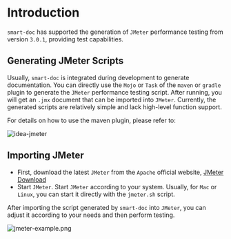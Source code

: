 # Introduction

`smart-doc` has supported the generation of `JMeter` performance testing from version `3.0.1`, providing test capabilities.

## Generating JMeter Scripts

Usually, `smart-doc` is integrated during development to generate documentation.
You can directly use the `Mojo` or `Task` of the `maven` or `gradle` plugin to generate the `JMeter` performance testing script.
After running, you will get an `.jmx` document that can be imported into `JMeter`. Currently,
the generated scripts are relatively simple and lack high-level function support.

For details on how to use the maven plugin, please refer to:

![idea-jmeter](https://github.com/smart-doc-group/smart-doc-group.github.io/raw/master/docs/_images/idea-jmeter.png)

## Importing JMeter

- First, download the latest `JMeter` from the `Apache` official website, [JMeter Download](https://jmeter.apache.org/download_jmeter.cgi)
- Start `JMeter`. Start `JMeter` according to your system. Usually, for `Mac` or `Linux`, you can start it directly with the `jmeter.sh` script.

After importing the script generated by `smart-doc` into `JMeter`, you can adjust it according to your needs and then perform testing.

![jmeter-example.png](https://github.com/smart-doc-group/smart-doc-group.github.io/raw/master/docs/_images/jmeter-example.png)